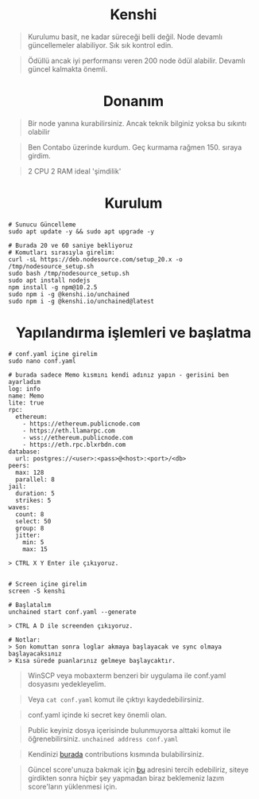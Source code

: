 <h1 align="center">Kenshi</h1>

> Kurulumu basit, ne kadar süreceği belli değil. Node devamlı güncellemeler alabiliyor. Sık sık kontrol edin.

> Ödüllü ancak iyi performansı veren 200 node ödül alabilir. Devamlı güncel kalmakta önemli.

#

<h1 align="center">Donanım</h1>

> Bir node yanına kurabilirsiniz. Ancak teknik bilginiz yoksa bu sıkıntı olabilir

> Ben Contabo üzerinde kurdum. Geç kurmama rağmen 150. sıraya girdim.

>  2 CPU 2 RAM ideal 'şimdilik'

#

<h1 align="center">Kurulum</h1>

```console
# Sunucu Güncelleme
sudo apt update -y && sudo apt upgrade -y

# Burada 20 ve 60 saniye bekliyoruz
# Komutları sırasıyla girelim:
curl -sL https://deb.nodesource.com/setup_20.x -o /tmp/nodesource_setup.sh
sudo bash /tmp/nodesource_setup.sh
sudo apt install nodejs
npm install -g npm@10.2.5
sudo npm i -g @kenshi.io/unchained
sudo npm i -g @kenshi.io/unchained@latest
```

<h1 align="center">Yapılandırma işlemleri ve başlatma</h1>

```console
# conf.yaml içine girelim
sudo nano conf.yaml

# burada sadece Memo kısmını kendi adınız yapın - gerisini ben ayarladım
log: info
name: Memo
lite: true
rpc:
  ethereum:
    - https://ethereum.publicnode.com
    - https://eth.llamarpc.com
    - wss://ethereum.publicnode.com
    - https://eth.rpc.blxrbdn.com
database:
  url: postgres://<user>:<pass>@<host>:<port>/<db>
peers:
  max: 128
  parallel: 8
jail:
  duration: 5
  strikes: 5
waves:
  count: 8
  select: 50
  group: 8
  jitter:
    min: 5
    max: 15

> CTRL X Y Enter ile çıkıyoruz.


# Screen içine girelim
screen -S kenshi

# Başlatalım
unchained start conf.yaml --generate

> CTRL A D ile screenden çıkıyoruz.

# Notlar:
> Son komuttan sonra loglar akmaya başlayacak ve sync olmaya başlayacaksınız
> Kısa sürede puanlarınız gelmeye başlaycaktır.
```

> WinSCP veya mobaxterm benzeri bir uygulama ile conf.yaml dosyasını yedekleyelim.

> Veya `cat conf.yaml` komut ile çıktıyı kaydedebilirsiniz.

> conf.yaml içinde ki secret key önemli olan.

> Public keyiniz dosya içerisinde bulunmuyorsa alttaki komut ile öğrenebilirsiniz.
 ``` unchained address conf.yaml ```

> Kendinizi [burada](https://charts.mongodb.com/charts-unchained-gpust/public/dashboards/cbb6ccf6-15b2-4187-be56-ff9d2e25a48a) contributions kısmında bulabilirsiniz.

> Güncel score'unuza bakmak için [bu](https://kenshi.io/unchained) adresini tercih edebiliriz, siteye girdikten sonra hiçbir şey yapmadan biraz beklemeniz lazım score'ların yüklenmesi için.
